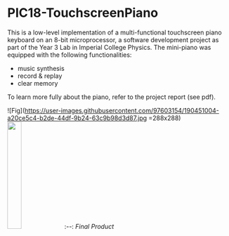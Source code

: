 # PIC18-TouchscreenPiano

This is a low-level implementation of a multi-functional touchscreen piano keyboard on an 8-bit microprocessor, a software development project as part of the Year 3 Lab in Imperial College Physics. The mini-piano was equipped with the following functionalities:
- music synthesis 
- record & replay
- clear memory

To learn more fully about the piano, refer to the project report (see pdf).

![Fig](https://user-images.githubusercontent.com/97603154/190451004-a20ce5c4-b2de-44df-9b24-63c9b98d3d87.jpg =288x288)
<img src="https://user-images.githubusercontent.com/97603154/190451004-a20ce5c4-b2de-44df-9b24-63c9b98d3d87.jpg"  width="25%" height="25%">
:--:
*Final Product*
